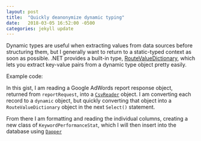 ```yaml
---
layout: post
title:  "Quickly deanonymize dynamic typing"
date:   2018-03-05 16:52:00 -0500
categories: jekyll update
---
```

Dynamic types are useful when extracting values from data sources before structuring them, but I generally want to 
return to a static-typed context as soon as possible.  .NET provides a built-in type, [RouteValueDictionary][1], which
lets you extract key-value pairs from a dynamic type object pretty easily.

Example code:
<script src="https://gist.github.com/vector623/327f84ec410a6b937fbbf23c08a9292c.js"></script>

In this gist, I am reading a Google AdWords report response object, returned from `reportRequest`, into a 
[`CsvReader`][2] object.  I am converting each record to a `dynamic` object, but quickly converting that object into
a `RouteValueDictionary` object in the next `Select()` statement.  

From there I am formatting and reading the individual
columns, creating a new class of `KeywordPerformanceStat`, which I will then insert into the database using [`Dapper`][3]

[1]: https://msdn.microsoft.com/en-us/library/system.web.routing.routevaluedictionary(v=vs.110).aspx
[2]: http://joshclose.github.io/CsvHelper/
[3]: https://github.com/StackExchange/Dapper